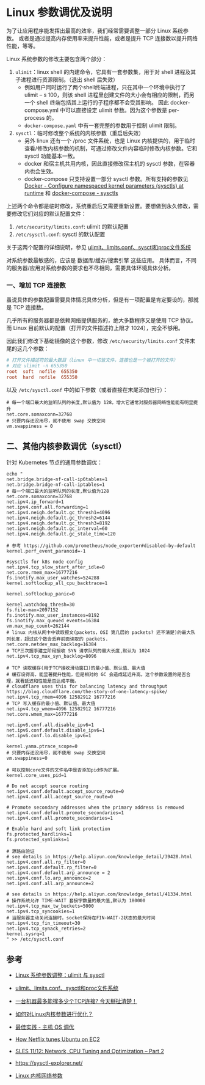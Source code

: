# Linux 参数调优及说明

为了让应用程序能发挥出最高的效率，我们经常需要调整一部分 Linux 系统参数。
或者是通过提高内存使用率来提升性能，或者是提升 TCP 连接数以提升网络性能，等等。

Linux 系统参数的修改主要包含两个部分：

1. `ulimit`：linux shell 的内建命令，它具有一套参数集，用于对 shell 进程及其子进程进行资源限制。（退出 shell 后失效）
    - 例如用户同时运行了两个shell终端进程，只在其中一个环境中执行了ulimit – s 100，则该 shell 进程里创建文件的大小会有相应的限制，而另一个 shell 终端包括其上运行的子程序都不会受其影响。
      因此 docker-compose.yml 中可以直接设定 ulimit 参数。因为这个参数是 per-process 的。
    - `docker-compose.yaml` 中有一套完整的参数用于控制 ulimit 限制。
2. `sysctl`：临时修改整个系统的内核参数（重启后失效）
    - 另外 linux 还有一个 /proc 文件系统，也是 Linux 内核提供的，用于临时查看/修改内核参数的机制，可通过修改文件内容临时修改内核参数。它和 sysctl 功能基本一致。
    - docker 和宿主机共用内核，因此直接修改宿主机的 sysctl 参数，在容器内也会生效。
    - docker-compose 只支持设置一部分 sysctl 参数。所有支持的参数见 [Docker - Configure namespaced kernel parameters (sysctls) at runtime](https://docs.docker.com/engine/reference/commandline/run/#configure-namespaced-kernel-parameters-sysctls-at-runtime) 和 [docker-compose - sysctls](https://docs.docker.com/compose/compose-file/#sysctls)

上述两个命令都是临时修改，系统重启后又需要重新设置。要想做到永久修改，需要修改它们对应的默认配置文件：

1. `/etc/security/limits.conf`: ulimit 的默认配置
2. `/etc/sysctl.conf`: sysctl 的默认配置

关于这两个配置的详细说明，参见 [ulimit、limits.conf、sysctl和proc文件系统](https://www.jianshu.com/p/20a2dd80cbad)

对系统参数最敏感的，应该是 数据库/缓存/搜索引擎 这些应用。
具体而言，不同的服务器/应用对系统参数的要求也不尽相同，需要具体环境具体分析。


### 一、增加 TCP 连接数

虽说具体的参数配置需要具体情况具体分析，但是有一项配置是肯定要设的，那就是 TCP 连接数。

几乎所有的服务器都是依赖网络提供服务的，绝大多数程序又是使用 TCP 协议。而 Linux 目前默认的配置（打开的文件描述符上限才 1024），完全不够用。

因此我们修改下基础镜像的这个参数，修改 `/etc/security/limits.conf` 文件末尾的这几个参数：

```conf
# 打开文件描述符的最大数目（linux 中一切皆文件，连接也是一个被打开的文件）
# 对应 ulimit -n 655350
root  soft  nofile  655350
root  hard  nofile  655350  
```

以及 `/etc/sysctl.conf` 中的如下参数（或者直接在末尾添加也行）：

```
# 每一个端口最大的监听队列的长度,默认值为 128，增大它通常对服务器网络性能能有明显提升
net.core.somaxconn=32768
# 只要内存还没用尽，就不使用 swap 交换空间
vm.swappiness = 0
```



##  二、其他内核参数调优（sysctl）


针对 Kubernetes 节点的通用参数调优：
```shell
echo "
net.bridge.bridge-nf-call-ip6tables=1
net.bridge.bridge-nf-call-iptables=1
# 每一个端口最大的监听队列的长度,默认值为128
net.core.somaxconn=32768
net.ipv4.ip_forward=1
net.ipv4.conf.all.forwarding=1
net.ipv4.neigh.default.gc_thresh1=4096
net.ipv4.neigh.default.gc_thresh2=6144
net.ipv4.neigh.default.gc_thresh3=8192
net.ipv4.neigh.default.gc_interval=60
net.ipv4.neigh.default.gc_stale_time=120

# 参考 https://github.com/prometheus/node_exporter#disabled-by-default
kernel.perf_event_paranoid=-1

#sysctls for k8s node config
net.ipv4.tcp_slow_start_after_idle=0
net.core.rmem_max=16777216
fs.inotify.max_user_watches=524288
kernel.softlockup_all_cpu_backtrace=1

kernel.softlockup_panic=0

kernel.watchdog_thresh=30
fs.file-max=2097152
fs.inotify.max_user_instances=8192
fs.inotify.max_queued_events=16384
vm.max_map_count=262144
# linux 内核从网卡中读取报文(packets，OSI 第几层的 packets? 还不清楚)的最大队列长度，超过这个数会丢弃前面读取的 packets.
net.core.netdev_max_backlog=16384
# TCP三次握手建立阶段接收 SYN 请求队列的最大长度,默认为 1024
net.ipv4.tcp_max_syn_backlog=8096

# TCP 读取缓存(用于TCP接收滑动窗口)的最小值、默认值、最大值
# 缓存设得高，能显著提升性能，但是相对的 GC 会造成延迟升高。这个参数设置的是否合理，就看延迟和性能是否达成平衡。
# cloudflare uses this for balancing latency and throughput https://blog.cloudflare.com/the-story-of-one-latency-spike/
net.ipv4.tcp_rmem=4096 12582912 16777216
# TCP 写入缓存的最小值、默认值、最大值
net.ipv4.tcp_wmem=4096 12582912 16777216
net.core.wmem_max=16777216

net.ipv6.conf.all.disable_ipv6=1
net.ipv6.conf.default.disable_ipv6=1
net.ipv6.conf.lo.disable_ipv6=1

kernel.yama.ptrace_scope=0
# 只要内存还没用尽，就不使用 swap 交换空间
vm.swappiness=0

# 可以控制core文件的文件名中是否添加pid作为扩展。
kernel.core_uses_pid=1

# Do not accept source routing
net.ipv4.conf.default.accept_source_route=0
net.ipv4.conf.all.accept_source_route=0

# Promote secondary addresses when the primary address is removed
net.ipv4.conf.default.promote_secondaries=1
net.ipv4.conf.all.promote_secondaries=1

# Enable hard and soft link protection
fs.protected_hardlinks=1
fs.protected_symlinks=1

# 源路由验证
# see details in https://help.aliyun.com/knowledge_detail/39428.html
net.ipv4.conf.all.rp_filter=0
net.ipv4.conf.default.rp_filter=0
net.ipv4.conf.default.arp_announce = 2
net.ipv4.conf.lo.arp_announce=2
net.ipv4.conf.all.arp_announce=2

# see details in https://help.aliyun.com/knowledge_detail/41334.html
# 操作系统允许 TIME-WAIT 套接字数量的最大值,默认为 180000
net.ipv4.tcp_max_tw_buckets=5000
net.ipv4.tcp_syncookies=1
# 当服务器主动关闭连接时，socket保持在FIN-WAIT-2状态的最大时间
net.ipv4.tcp_fin_timeout=30
net.ipv4.tcp_synack_retries=2
kernel.sysrq=1
" >> /etc/sysctl.conf
```

## 参考

- [Linux 系统参数调整：ulimit 与 sysctl](https://www.cnblogs.com/kirito-c/p/12254664.html)
- [ulimit、limits.conf、sysctl和proc文件系统](https://www.jianshu.com/p/20a2dd80cbad)
- [一台机器最多能撑多少个TCP连接? 今天掰扯清楚！](https://zhuanlan.zhihu.com/p/290651392)

- [如何对Linux内核参数进行优化？](https://www.jianshu.com/p/8f836aff4e71)
- [最佳实践 - 主机 OS 调优](https://docs.rancher.cn/docs/rancher2/best-practices/optimize/os/_index)
- [How Netflix tunes Ubuntu on EC2](https://ubuntu.com/blog/how-netflix-tunes-ubuntu-on-ec2)
- [SLES 11/12: Network, CPU Tuning and Optimization – Part 2](https://www.suse.com/c/sles-1112-network-cpu-tuning-optimization-part-2/)
- <https://sysctl-explorer.net/>
- [Linux 内核网络参数](https://sdn.feisky.xyz/wang-luo-ji-chu/index-1/params)
